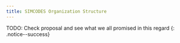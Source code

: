```yaml
---
title: SIMCODES Organization Structure
---
```


TODO: Check proposal and see what we all promised in this regard
{: .notice--success}